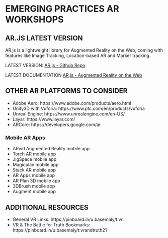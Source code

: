 <h1> EMERGING PRACTICES AR WORKSHOPS</H1>


<h2>AR.JS LATEST VERSION</H2>
AR.js is a lightweight library for Augmented Reality on the Web, coming with features like Image Tracking, Location-based AR and Marker tracking.

LATEST VERSION:
<a href="https://github.com/AR-js-org/AR.js">AR.js - Github Repo</a>

LATEST DOCUMENTATION
<a href="https://ar-js-org.github.io/AR.js-Docs/">AR.js - Augmented Reality on the Web</a>


<h2>OTHER AR PLATFORMS TO CONSIDER</H2>
<ul>
  <li>Adobe Aero: https://www.adobe.com/products/aero.html</li>
  <li>Unity3D with Vuforia: https://www.ptc.com/en/products/vuforia</li>
  <li>Unreal Engine: https://www.unrealengine.com/en-US/</li>
  <li>Layar: https://www.layar.com/</li>
  <li>ARCore: https://developers.google.com/ar</li>
</ul>

<h3>Mobile AR Apps</h3>

- ARvid Augmented Reality mobile app
- Torch AR mobile app
- JigSpace mobile app
- Magicplan mobile app
- Stack AR mobile app
- AR Apps mobile app
- AR Plan 3D mobile app
- 3DBrush mobile app
- Augment mobile app

<h2>ADDITIONAL RESOURCES</H2>
<ul>
  <li>General VR Links: https://pinboard.in/u:basemaly/t:vr </li>
  <li>VR & The Battle for Truth Bookmarks: https://pinboard.in/u:basemaly/t:vrandtruth21 </li>
</ul>
